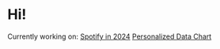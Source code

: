 # Hi!

Currently working on: [Spotify in 2024](https://youtu.be/w7M6MrBr3co) 
[Personalized Data Chart](https://youtu.be/KN3nfWWCPVw?si=zVLXKH_VTtccD1Xe)
<!--
**ericf1/ericf1** is a ✨ _special_ ✨ repository because its `README.md` (this file) appears on your GitHub profile.

Here are some ideas to get you started:

- 🔭 I’m currently working on ...
- 🌱 I’m currently learning ...
- 👯 I’m looking to collaborate on ...
- 🤔 I’m looking for help with ...
- 💬 Ask me about ...
- 📫 How to reach me: ...
- 😄 Pronouns: ...
- ⚡ Fun fact: ...
-->
